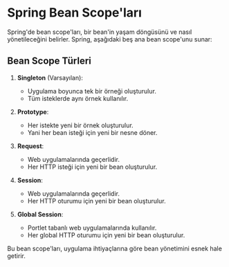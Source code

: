 # Spring Bean Scope'ları

Spring'de bean scope'ları, bir bean'in yaşam döngüsünü ve nasıl yönetileceğini belirler. Spring, aşağıdaki beş ana bean scope'unu sunar:

## Bean Scope Türleri

1. **Singleton** (Varsayılan):
    - Uygulama boyunca tek bir örneği oluşturulur.
    - Tüm isteklerde aynı örnek kullanılır.

2. **Prototype**:
    - Her istekte yeni bir örnek oluşturulur.
    - Yani her bean isteği için yeni bir nesne döner.

3. **Request**:
    - Web uygulamalarında geçerlidir.
    - Her HTTP isteği için yeni bir bean oluşturulur.

4. **Session**:
    - Web uygulamalarında geçerlidir.
    - Her HTTP oturumu için yeni bir bean oluşturulur.

5. **Global Session**:
    - Portlet tabanlı web uygulamalarında kullanılır.
    - Her global HTTP oturumu için yeni bir bean oluşturulur.

Bu bean scope'ları, uygulama ihtiyaçlarına göre bean yönetimini esnek hale getirir.
